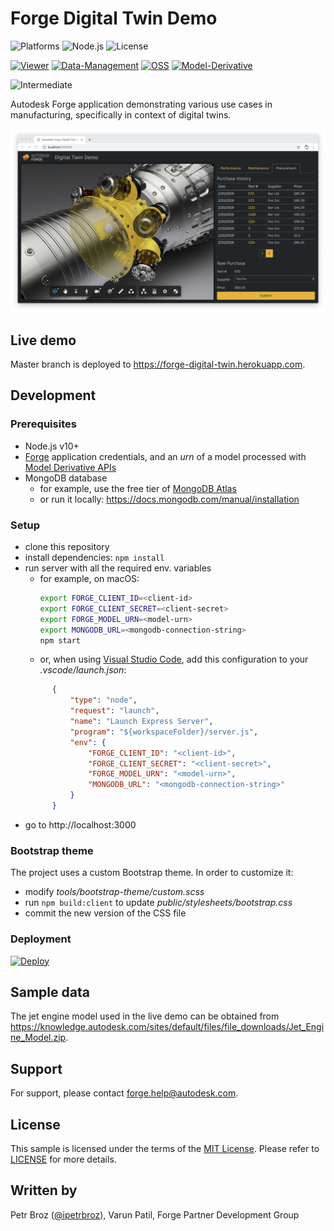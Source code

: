 # Forge Digital Twin Demo

![Platforms](https://img.shields.io/badge/platform-Windows|MacOS-lightgray.svg)
![Node.js](https://img.shields.io/badge/node-%3E%3D%2010.0.0-brightgreen.svg)
![License](https://img.shields.io/badge/license-MIT-green.svg)

[![Viewer](https://img.shields.io/badge/Viewer-v6-green.svg)](http://developer.autodesk.com/)
[![Data-Management](https://img.shields.io/badge/Data%20Management-v1-green.svg)](http://autodesk-forge.github.io)
[![OSS](https://img.shields.io/badge/OSS-v2-green.svg)](http://autodesk-forge.github.io)
[![Model-Derivative](https://img.shields.io/badge/Model%20Derivative-v2-green.svg)](http://autodesk-forge.github.io)

![Intermediate](https://img.shields.io/badge/Level-Intermediate-blue.svg)

Autodesk Forge application demonstrating various use cases in manufacturing, specifically in context of digital twins.

![Screenshot](thumbnail.png)

## Live demo

Master branch is deployed to https://forge-digital-twin.herokuapp.com.

## Development

### Prerequisites

- Node.js v10+
- [Forge](https://forge.autodesk.com) application credentials,
  and an _urn_ of a model processed with [Model Derivative APIs](https://forge.autodesk.com/en/docs/model-derivative/v2)
- MongoDB database
  - for example, use the free tier of [MongoDB Atlas](https://www.mongodb.com/cloud/atlas)
  - or run it locally: https://docs.mongodb.com/manual/installation

### Setup

- clone this repository
- install dependencies: `npm install`
- run server with all the required env. variables
  - for example, on macOS:
    ```bash
    export FORGE_CLIENT_ID=<client-id>
    export FORGE_CLIENT_SECRET=<client-secret>
    export FORGE_MODEL_URN=<model-urn>
    export MONGODB_URL=<mongodb-connection-string>
    npm start
    ```
  - or, when using [Visual Studio Code](https://code.visualstudio.com), add this configuration to your _.vscode/launch.json_:
  ```json
        {
            "type": "node",
            "request": "launch",
            "name": "Launch Express Server",
            "program": "${workspaceFolder}/server.js",
            "env": {
                "FORGE_CLIENT_ID": "<client-id>",
                "FORGE_CLIENT_SECRET": "<client-secret>",
                "FORGE_MODEL_URN": "<model-urn>",
                "MONGODB_URL": "<mongodb-connection-string>"
            }
        }
  ```
- go to http://localhost:3000

### Bootstrap theme

The project uses a custom Bootstrap theme. In order to customize it:

- modify _tools/bootstrap-theme/custom.scss_
- run `npm build:client` to update _public/stylesheets/bootstrap.css_
- commit the new version of the CSS file

### Deployment

[![Deploy](https://www.herokucdn.com/deploy/button.svg)](https://heroku.com/deploy)

## Sample data

The jet engine model used in the live demo can be obtained
from https://knowledge.autodesk.com/sites/default/files/file_downloads/Jet_Engine_Model.zip.

## Support

For support, please contact forge.help@autodesk.com.

## License

This sample is licensed under the terms of the [MIT License](https://tldrlegal.com/license/mit-license).
Please refer to [LICENSE](LICENSE) for more details.

## Written by

Petr Broz ([@ipetrbroz](https://twitter.com/ipetrbroz)), Varun Patil, Forge Partner Development Group
